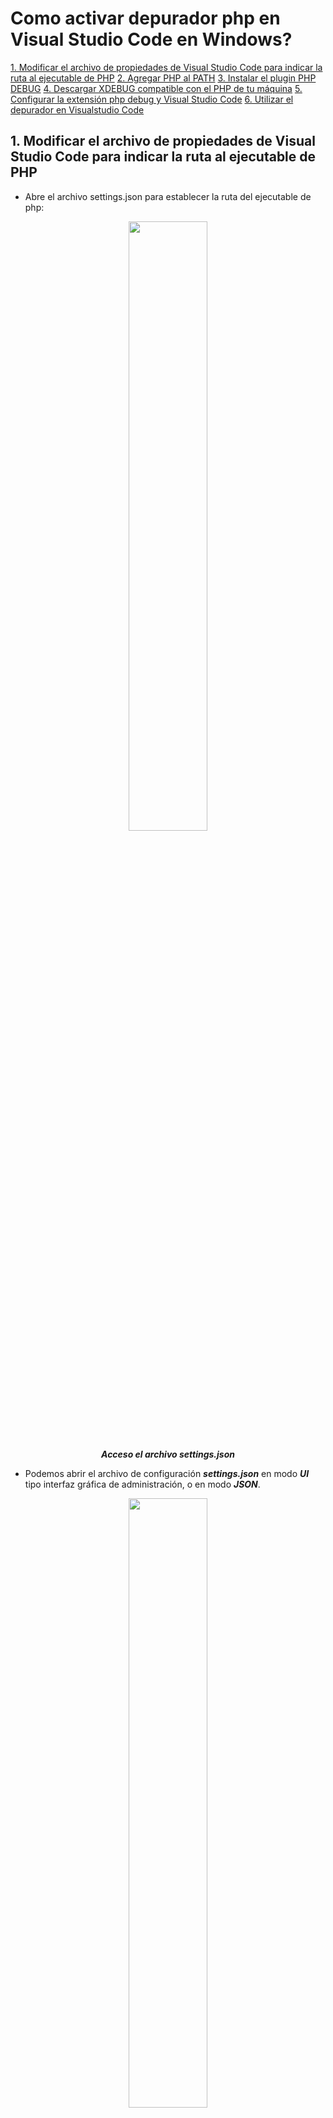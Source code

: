 #	Como activar depurador php en Visual Studio Code en Windows?

[1. Modificar el archivo de propiedades de Visual Studio Code para indicar la ruta al ejecutable de PHP](#1-modificar-el-archivo-de-propiedades-de-visual-studio-code-para-indicar-la-ruta-al-ejecutable-de-php)
[2. Agregar PHP al PATH](#2-agregar-php-al-path)
[3. Instalar el plugin PHP DEBUG](#3-instalar-el-plugin-php-debug)
[4. Descargar XDEBUG compatible con el PHP de tu máquina](#4-descargar-xdebug-compatible-con-el-php-de-tu-máquina)
[5.	Configurar la extensión php debug y Visual Studio Code](#5-configurar-la-extensión-php-debug-y-visual-studio-code)
[6.	Utilizar el depurador en Visualstudio Code](#6-utilizar-el-depurador-en-visualstudio-code)

##	1. Modificar el archivo de propiedades de Visual Studio Code para indicar la ruta al ejecutable de PHP
* Abre el archivo settings.json para establecer la ruta del ejecutable de php:

<p align="center">
	<img src="images/phpdb_1.png" style="width: 50%; height: 50%">
</p>

<p align="center">
	<strong><em>Acceso el archivo settings.json</em></strong>
</p>

* Podemos abrir el archivo de configuración <strong><em>settings.json</em></strong> en modo <strong><em>UI</em></strong> tipo interfaz gráfica de administración, o en modo <strong><em>JSON</em></strong>.

<p align="center">
 <img src="images/phpdb_2.png" style="width: 50%; height: 50%">
</p>
<p align="center">
	<strong><em>archivo settings.json Modo UI</em></strong>u
</p>

* Para abrir el archivo de configuración en formato json solo haz clic sobre el icono en forma de hoja que se ubica en la parte superior izquierda de tu pantalla.

<p align="center">
 <img src="images/phpdb_3.png" style="width: 50%; height: 50%">
</p>
<p align="center">
	<strong><em>archivo settings.json Modo UI</em></strong>
</p>

* Modifica el archivo <strong><em>settings.json</em></strong> para asignar un valor a la propiedad <strong><em>"php.validate.executablePath":"Ruta al ejecutable de php"</em></strong>. 
<p align="center">
 <img src="images/phpdb_4.png" style="width: 50%; height: 50%">
</p>
<p align="center">
	<strong><em>Editando el settings.json</em></strong>
</p>

## 2. Agregar PHP al PATH
	
* Para modificar la variable de entorno path solo tienes que hacer lo siguiente:
	
<p align="center">
 <img src="images/phpdb_5.png" style="width: 50%; height: 50%">
</p>
<p align="center">
	<strong><em>Agregando php a la variable de entorno path</em></strong>
</p>

<p align="center">
 <img src="images/phpdb_6.png" style="width: 50%; height: 50%">
</p>
<p align="center">
	<strong><em>Modificando la variable path</em></strong>
</p>

* En una instalación de <strong><em>xampp</em></strong> por defecto <strong><em>php</em></strong> suele ubicarse en: <strong><em>c:\xampp\php</em></strong>)

<p align="center">
 <img src="images/phpdb_7.png" style="width: 50%; height: 50%">
</p>
<p align="center">
	<strong><em>Agregando la ubicación de la variable path</em></strong>
</p>

* Consultar la version de php <strong><em>php -v</em></strong> en la linea de comandos de <strong><em>Windows (cmd)</em></strong>
  
<p align="center">
 <img src="images/phpdb_8.png" style="width: 50%; height: 50%">
</p>

<p align="center">
	<strong><em>Consultando la versión de php con el comando php -v</em></strong>
</p>

## 3. Instalar el plugin PHP DEBUG
* El plugin [php debug](https://marketplace.visualstudio.com/items?itemName=felixfbecker.php-debug) nos permite configurar la opción depurador de Visual Studio Code para el lenguaje <strong><em>php</em></strong>

<p align="center">
 <img src="images/phpdb_9.png" style="width: 50%; height: 50%">
</p>
<p align="center">
	<strong><em>Versión del plugin y ubicación en el marketplace</em></strong>
</p>


<p align="center">
 <img src="images/phpdb_10.png" style="width: 50%; height: 50%">
</p>
<p align="center">
	<strong><em>Instalando php debug</em></strong>
</p>

## 4. Descargar XDEBUG compatible con el PHP de tu máquina
La extensión (librería dll en caso de windows) [xdebug](http://xdebug.org/) se adiciona a la instalación de tu php y junto a php debug permiten la magía de la depuración de código php en tu Visual Studio Code.

Es probable que xdebug ya se encuentre previamente instalado en tu entorno <strong><em>php</em></strong>. Puedes realizar esta comprobación utilizando un script de php que incluya la función [phpinfo()](https://www.php.net/manual/en/function.phpinfo.php). Esta función del lenguaje muestra información sobre la configuración del <strong><em>php</em></strong> instalado en tu maquina.
<p align="center">

<p align="center">
 <img src="images/phpdb_11.png" style="width: 50%; height: 50%">
</p>
<p align="center">
	<strong><em>Script info.php para consultar la configuración de tu php</em></strong>
</p>

* Valida la versión de xdebug compatible con tu php

<p align="center">
 <img src="images/phpdb_12.png" style="width: 50%; height: 50%">
</p>
<p align="center">
	<strong><em>Obteniendo información de tu sistema para instalar xdebug</em></strong>
</p>

* Selecciona y copia el resultado obtenido en la  consola, despues de haber ejecutado el comando **_php – i_**

<p align="center">
 <img src="images/phpdb_13.png" style="width: 50%; height: 50%">
</p>
<p align="center">
	<strong><em>resultado de la ejecución del comando php -i</em></strong>
</p>

* Dirigete a la página de [xdebug wizard](https://xdebug.org/wizard)  y pega el resultado para obtener la versión de xdebug acorde a tu máquina

<p align="center">
 <img src="images/phpdb_14.png" style="width: 50%; height: 50%">
</p>
<p align="center">
	<strong><em>Obteniendo información de la versión de xdbug acorde a tu máquina</em></strong>
</p>

* Descarga la versión de [xdebug](https://xdebug.org/download) sugerida

<p align="center">
 <img src="images/phpdb_15.png" style="width: 50%; height: 50%">
</p>
<p align="center">
	<strong><em>Xdebug sugerido para tu máquina</em></strong>
</p>

* Mueve el archivo dll a <directorio instalación php>/php/ext, y modifica el archivo de configuración de php “php.ini”
  
<p align="center">
 <img src="images/phpdb_16.png" style="width: 50%; height: 50%">
</p>
<p align="center">
	<strong><em>Copiando el la librería y editando el archivo php.ini</em></strong>
</p>

El cambio al archivo **_php.ini_** es:
>zend_extension = <ruta al ejecutable php>\<nombre de la librería dll>

**Ejemplo:**
zend_extension = C:\xampp\php\ext\php_xdebug-3.0.3-8.0-vs16-x86_64.dll

Recarga el servidor php y ejecuta el script **_info.php_** para verificar que [xdebug](https://xdebug.org/download) se encuentre habilitado.

<p align="center">
 <img src="images/phpdb_17.png" style="width: 50%; height: 50%">
</p>
<p align="center">
	<strong><em>Validando la instalación de xdebug</em></strong>
</p>

<p align="center">
 <img src="images/phpdb_18.png" style="width: 50%; height: 50%">
</p>
<p align="center">
	<strong><em>Comprobando la versión de xdebug instalada</em></strong>
</p>

* Modifica el archivo “**_php.ini_**” para configurar el xdebug según la versión
instalada en el paso anterior.


	>**_Para Xdebug v3.x.x agregar al php.ini_**:
xdebug.mode = debug
xdebug.start_with_request = yes
xdebug.client_port = 9000

	>**_Para Xdebug v2.x.x agregar al php.ini:_**:
xdebug.remote_enable = 1
xdebug.remote_autostart = 1

<p align="center">
 <img src="images/phpdb_19.png" style="width: 50%; height: 50%">
</p>
<p align="center">
	<strong><em>archivo php.ini editado</em></strong>
</p>

Más adelante describire los pasos que debes seguir para crear el archivo de configuración **_launch.json_**. Este archivo es creado automáticamente por [Visual Studio Code](https://code.visualstudio.com/), y se utiliza para establecer parametros necesario para el depurador, como el puerto sobre el cual estará escuchando peticiones [xdebug](https://xdebug.org/download), y otras caracteristicas adicionales (para un mayor nivel de detalle consultar en la página de [PHP Debug](https://marketplace.visualstudio.com/items?itemName=felixfbecker.php-debug)).

El archivo **_launch.json_** contiene los apartados de configuración **_Listen for XDebug_** que se utiliza para depurar nuestras aplicaciones desde el navegador o browser y **_Launch currently open script_** que se utiliza para depurar en la consola de [Visual Studio Code](https://code.visualstudio.com/).

## 5. Configurar la extensión php debug y Visual Studio Code

A continuación detalleré la secuencia de pasos requeridos para la creación del archivo de configuración en formato json llamado **_launch.json_**.

<p align="center">
 <img src="images/phpdb_20.png" style="width: 50%; height: 50%">
</p>
<p align="center">
	<strong><em>Accediendo al depurador</em></strong>
</p>

<p align="center">
 <img src="images/phpdb_21.png" style="width: 50%; height: 50%">
</p>
<p align="center">
	<strong><em>Configurando el depurador</em></strong>
</p>

<p align="center">
 <img src="images/phpdb_22.png" style="width: 50%; height: 50%">
</p>

<p align="center">
	<strong><em>Creando el archivo de configuración launch .json</em></strong>
</p>

## 6. Utilizar el depurador en Visualstudio Code

* Selecciona el archivo a depurar y establece los puntos de ruptura haciendo clic al costado izquierdo de la línea de codigo.

<p align="center">
 <img src="images/phpdb_23.png" style="width: 50%; height: 50%">
</p>

<p align="center">
	<strong><em>Estableciendo puntos de ruptura</em></strong>
</p>

* Haz clic sobre el icono **_Run and Debug_**

<p align="center">
 <img src="images/phpdb_24.png" style="width: 50%; height: 50%">
</p>

<p align="center">
	<strong><em>Seleccionando Run and Debug</em></strong>
</p>

* Inicia el depurador seleccionando  Listen for [Xdebug](https://xdebug.org/download) en la parte superior del IDE y luego haz clic sobre el icono en forma de flecha.
  
<p align="center">
 <img src="images/phpdb_25.png" style="width: 50%; height: 50%">
</p>

<p align="center">
	<strong><em>Seleccionando Listen for XDebug</em></strong>
</p>

* En este punto el depurador ya se encuentra activado. Inicia tu aplicación, y navega hasta que los puntos de ruptura inicien.

<p align="center">
 <img src="images/phpdb_26.png" style="width: 50%; height: 50%">
</p>

<p align="center">
	<strong><em>Depurador activado y en espera</em></strong>
</p>

* Una vez el depurador se encuentra activo podrás inspeccionar el valor de variables, constantes, variables superglobales y expresiones.

<p align="center">
 <img src="images/phpdb_27.png" style="width: 50%; height: 50%">
</p>

<p align="center">
	<strong><em>Inspeccionando variables</em></strong>
</p>

<p align="center">
 <a href="http://www.desarrolloextremo.com.co"><img src="images/footer.png" alt="Solo necesitas motivación"></a>
</p>
